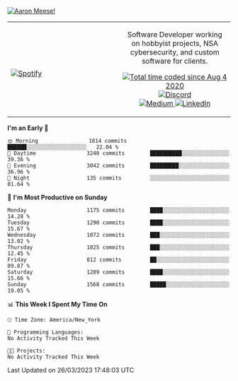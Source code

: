 [![Aaron Meese!](https://user-images.githubusercontent.com/17814535/88975338-a2aabf00-d27f-11ea-963f-8a19608716b4.png)](https://github.com/ajmeese7/readme-ascii "README ASCII")

<!-- Modified from project here: https://github.com/novatorem/novatorem -->
<table width="100%">
  <tr>
  <td width="50%">

&nbsp; <br> [![Spotify](https://ajmeese7.vercel.app/api/spotify)](https://open.spotify.com/user/ajmeese)

  </td>
  <td width="50%">
    <p align="center">
    Software Developer working on hobbyist projects, NSA cybersecurity, and custom software for clients.
    </p>
    <p align="center">
      <a href="https://wakatime.com/@f726891d-3b02-46cd-9b60-e8c59f9e2b14">
        <img src="https://wakatime.com/badge/user/f726891d-3b02-46cd-9b60-e8c59f9e2b14.svg" alt="Total time coded since Aug 4 2020" title="WakaTime" />
      </a>
      <a href="http://link.aaronmeese.com/discord">
        <img src="https://img.shields.io/badge/discord-ajmeese7%234835-369?style=flat-square&logo=discord&logoColor=white&color=purple" alt="Discord" title="Discord">
      </a>
      <br />
      <a href="https://link.aaronmeese.com/medium">
        <img src="https://img.shields.io/badge/medium-ajmeese7-1DB954?style=flat-square&logo=medium&logoColor=white" alt="Medium" title="Medium">
      </a>
      <a href="https://link.aaronmeese.com/linkedin">
        <img src="https://img.shields.io/badge/linkedIn-aaronmeese-1DB954?style=flat-square&logo=linkedin&logoColor=white&color=blue" alt="LinkedIn" title="LinkedIn">
      </a>
    </p>
  </td>

</table>

[//]: <> (The `&nbsp;` is to have Aphelion take up more space)

<!--START_SECTION:waka-->
**I'm an Early 🐤** 

```text
🌞 Morning                1814 commits        ██████░░░░░░░░░░░░░░░░░░░   22.04 % 
🌆 Daytime                3240 commits        ██████████░░░░░░░░░░░░░░░   39.36 % 
🌃 Evening                3042 commits        █████████░░░░░░░░░░░░░░░░   36.96 % 
🌙 Night                  135 commits         ░░░░░░░░░░░░░░░░░░░░░░░░░   01.64 % 
```
📅 **I'm Most Productive on Sunday** 

```text
Monday                   1175 commits        ████░░░░░░░░░░░░░░░░░░░░░   14.28 % 
Tuesday                  1290 commits        ████░░░░░░░░░░░░░░░░░░░░░   15.67 % 
Wednesday                1072 commits        ███░░░░░░░░░░░░░░░░░░░░░░   13.02 % 
Thursday                 1025 commits        ███░░░░░░░░░░░░░░░░░░░░░░   12.45 % 
Friday                   812 commits         ██░░░░░░░░░░░░░░░░░░░░░░░   09.87 % 
Saturday                 1289 commits        ████░░░░░░░░░░░░░░░░░░░░░   15.66 % 
Sunday                   1568 commits        █████░░░░░░░░░░░░░░░░░░░░   19.05 % 
```


📊 **This Week I Spent My Time On** 

```text
🕑︎ Time Zone: America/New_York

💬 Programming Languages: 
No Activity Tracked This Week

🐱‍💻 Projects: 
No Activity Tracked This Week
```


 Last Updated on 26/03/2023 17:48:03 UTC
<!--END_SECTION:waka-->
